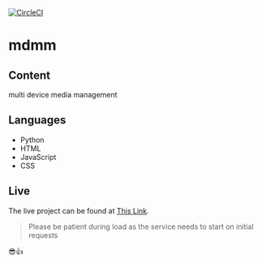 [![CircleCI](https://circleci.com/gh/aminabromand/mdmm/tree/master.svg?style=svg)](https://circleci.com/gh/aminabromand/mdmm/tree/master)
# mdmm

## Content
multi device media management

## Languages
- Python
- HTML
- JavaScript
- CSS

## Live
The live project can be found at [This Link](https://mdmm.herokuapp.com/demo/slideshow).

> Please be patient during load as the service needs to start on initial requests


:sunglasses::+1:

